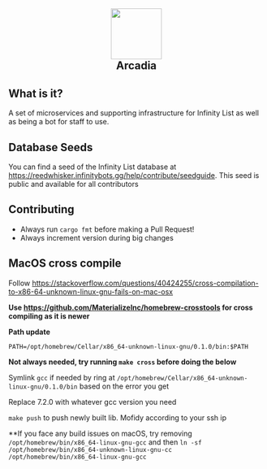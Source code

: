 <h2 align='center'>
  <img src="https://cdn.infinitybots.gg/core/full_logo.webp" height='100px' width='100px' />
  <br> 
  Arcadia
</h2>

## What is it?

A set of microservices and supporting infrastructure for Infinity List as well as being a bot for staff to use.

## Database Seeds

You can find a seed of the Infinity List database at https://reedwhisker.infinitybots.gg/help/contribute/seedguide. This seed is public and available for all contributors

## Contributing

- Always run ``cargo fmt`` before making a Pull Request!
- Always increment version during big changes

## MacOS cross compile

Follow https://stackoverflow.com/questions/40424255/cross-compilation-to-x86-64-unknown-linux-gnu-fails-on-mac-osx

**Use https://github.com/MaterializeInc/homebrew-crosstools for cross compiling as it is newer**

**Path update**

``PATH=/opt/homebrew/Cellar/x86_64-unknown-linux-gnu/0.1.0/bin:$PATH``

**Not always needed, try running ``make cross`` before doing the below**

Symlink ``gcc`` if needed by ring at ``/opt/homebrew/Cellar/x86_64-unknown-linux-gnu/0.1.0/bin`` based on the error you get

Replace 7.2.0 with whatever gcc version you need

``make push`` to push newly built lib. Mofidy according to your ssh ip

**If you face any build issues on macOS, try removing ``/opt/homebrew/bin/x86_64-linux-gnu-gcc`` and then ``ln -sf /opt/homebrew/bin/x86_64-unknown-linux-gnu-cc /opt/homebrew/bin/x86_64-linux-gnu-gcc``


